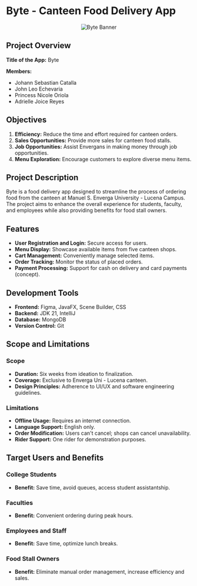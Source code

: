 # Byte - Canteen Food Delivery App

<p align="center">
  <img src="https://drive.google.com/uc?id=1rNoLz9CXyAX9mW9kqcyIpMbld8RSxLko" alt="Byte Banner">
</p>

## Project Overview

**Title of the App:** Byte

**Members:**
- Johann Sebastian Catalla
- John Leo Echevaria
- Princess Nicole Oriola
- Adrielle Joice Reyes

## Objectives

1. **Efficiency:** Reduce the time and effort required for canteen orders.
2. **Sales Opportunities:** Provide more sales for canteen food stalls.
3. **Job Opportunities:** Assist Envergans in making money through job opportunities.
4. **Menu Exploration:** Encourage customers to explore diverse menu items.

## Project Description

Byte is a food delivery app designed to streamline the process of ordering food from the canteen at Manuel S. Enverga University - Lucena Campus. The project aims to enhance the overall experience for students, faculty, and employees while also providing benefits for food stall owners.

## Features

- **User Registration and Login:** Secure access for users.
- **Menu Display:** Showcase available items from five canteen shops.
- **Cart Management:** Conveniently manage selected items.
- **Order Tracking:** Monitor the status of placed orders.
- **Payment Processing:** Support for cash on delivery and card payments (concept).

## Development Tools

- **Frontend:** Figma, JavaFX, Scene Builder, CSS
- **Backend:** JDK 21, IntelliJ
- **Database:** MongoDB
- **Version Control:** Git

## Scope and Limitations

### Scope

- **Duration:** Six weeks from ideation to finalization.
- **Coverage:** Exclusive to Enverga Uni - Lucena canteen.
- **Design Principles:** Adherence to UI/UX and software engineering guidelines.

### Limitations

- **Offline Usage:** Requires an internet connection.
- **Language Support:** English only.
- **Order Modification:** Users can't cancel; shops can cancel unavailability.
- **Rider Support:** One rider for demonstration purposes.

## Target Users and Benefits

### College Students

- **Benefit:** Save time, avoid queues, access student assistantship.

### Faculties

- **Benefit:** Convenient ordering during peak hours.

### Employees and Staff

- **Benefit:** Save time, optimize lunch breaks.

### Food Stall Owners

- **Benefit:** Eliminate manual order management, increase efficiency and sales.
